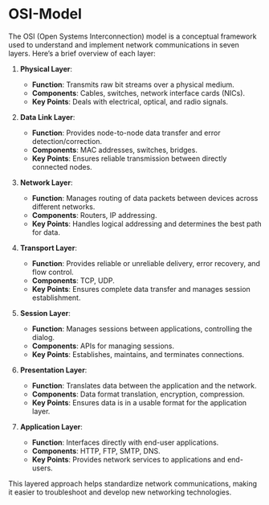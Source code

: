 # OSI-Model
The OSI (Open Systems Interconnection) model is a conceptual framework used to understand and implement network communications in seven layers. Here’s a brief overview of each layer:

1. **Physical Layer**:
   - **Function**: Transmits raw bit streams over a physical medium.
   - **Components**: Cables, switches, network interface cards (NICs).
   - **Key Points**: Deals with electrical, optical, and radio signals.

2. **Data Link Layer**:
   - **Function**: Provides node-to-node data transfer and error detection/correction.
   - **Components**: MAC addresses, switches, bridges.
   - **Key Points**: Ensures reliable transmission between directly connected nodes.

3. **Network Layer**:
   - **Function**: Manages routing of data packets between devices across different networks.
   - **Components**: Routers, IP addressing.
   - **Key Points**: Handles logical addressing and determines the best path for data.

4. **Transport Layer**:
   - **Function**: Provides reliable or unreliable delivery, error recovery, and flow control.
   - **Components**: TCP, UDP.
   - **Key Points**: Ensures complete data transfer and manages session establishment.

5. **Session Layer**:
   - **Function**: Manages sessions between applications, controlling the dialog.
   - **Components**: APIs for managing sessions.
   - **Key Points**: Establishes, maintains, and terminates connections.

6. **Presentation Layer**:
   - **Function**: Translates data between the application and the network.
   - **Components**: Data format translation, encryption, compression.
   - **Key Points**: Ensures data is in a usable format for the application layer.

7. **Application Layer**:
   - **Function**: Interfaces directly with end-user applications.
   - **Components**: HTTP, FTP, SMTP, DNS.
   - **Key Points**: Provides network services to applications and end-users.

This layered approach helps standardize network communications, making it easier to troubleshoot and develop new networking technologies.
